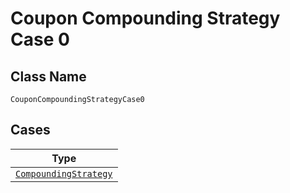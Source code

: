 
# Coupon Compounding Strategy Case 0

## Class Name

`CouponCompoundingStrategyCase0`

## Cases

| Type |
|  --- |
| [`CompoundingStrategy`](../../../doc/models/compounding-strategy.md) |

